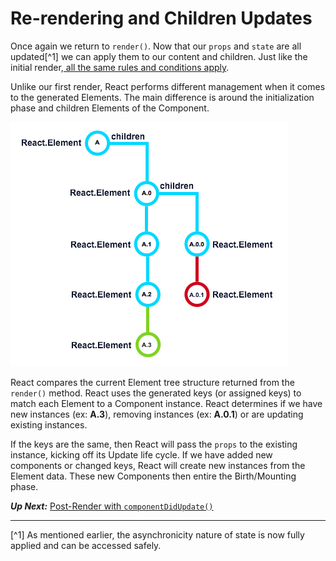 # Re-rendering and Children Updates
 Once again we return to `render()`. Now that our `props` and `state` are all updated[^1] we can apply them to our content and children. Just like the initial render,[ all the same rules and conditions apply](../birth/component_render.md). 
  
 Unlike our first render, React performs different management when it comes to the generated Elements. The main difference is around the initialization phase and children Elements of the Component. 
 
 ![](react-tree-update.png)
 
 React compares the current Element tree structure returned from the `render()` method. React uses the generated keys (or assigned keys) to match each Element to a Component instance. React determines if we have new instances (ex: **A.3**), removing instances (ex: **A.0.1**) or are updating existing instances.
 
 If the keys are the same, then React will pass the `props` to the existing instance, kicking off its Update life cycle. If we have added new components or changed keys, React will create new instances from the Element data. These new Components then entire the Birth/Mounting phase.
 
 ***Up Next:*** [Post-Render with `componentDidUpdate()`](postrender_with_componentdidupdate.md)
 
 ---
 
 [^1] As mentioned earlier, the asynchronicity nature of state is now fully applied and can be accessed safely.
 
 